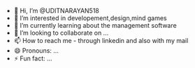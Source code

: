 - 👋 Hi, I’m @UDITNARAYAN518
- 👀 I’m interested in developement,design,mind games
- 🌱 I’m currently learning about the management software
- 💞️ I’m looking to collaborate on ...
- 📫 How to reach me - through linkedin and also with my mail
- 😄 Pronouns: ...
- ⚡ Fun fact: ...

<!---
UDITNARAYAN518/UDITNARAYAN518 is a ✨ special ✨ repository because its `README.md` (this file) appears on your GitHub profile.
You can click the Preview link to take a look at your changes.
--->
